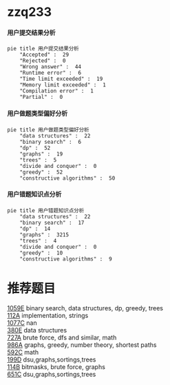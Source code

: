 # zzq233

<!-- tabs:start -->



#### **用户提交结果分析**

```mermaid
pie title 用户提交结果分析
    "Accepted" :  29
    "Rejected" :  0
    "Wrong answer" :  44
    "Runtime error" :  6
    "Time limit exceeded" :  19
    "Memory limit exceeded" :  1
    "Compilation error" :  1
    "Partial" :  0
```

#### **用户做题类型偏好分析**

```mermaid
pie title 用户做题类型偏好分析
    "data structures" :  22
    "binary search" :  6
    "dp" :  52
    "graphs" :  19
    "trees" :  5
    "divide and conquer" :  0
    "greedy" :  52
    "constructive algorithms" :  50
```
#### **用户错题知识点分析**

```mermaid
pie title 用户错题知识点分析
    "data structures" :  22
    "binary search" :  17
    "dp" :  14
    "graphs" :  3215
    "trees" :  4
    "divide and conquer" :  0
    "greedy" :  10
    "constructive algorithms" :  9
```



<!-- tabs:end -->
# 推荐题目
[1059E](https://codeforces.com/contest/1059/problem/E)		binary search,
                        data structures,
                        dp,
                        greedy,
                        trees		  
[112A](https://codeforces.com/contest/112/problem/A)		implementation,
                        strings		  
[1077C](https://codeforces.com/contest/1077/problem/C)		nan		  
[380E](https://codeforces.com/contest/380/problem/E)		data structures		  
[727A](https://codeforces.com/contest/727/problem/A)		brute force,
                        dfs and similar,
                        math		  
[986A](https://codeforces.com/contest/986/problem/A)		graphs,
                        greedy,
                        number theory,
                        shortest paths		  
[592C](https://codeforces.com/contest/592/problem/C)		math		  
[199D](https://codeforces.com/contest/199/problem/D)		dsu,graphs,sortings,trees		  
[114B](https://codeforces.com/contest/114/problem/B)		bitmasks,
                        brute force,
                        graphs		  
[651C](https://codeforces.com/contest/651/problem/C)		dsu,graphs,sortings,trees		  

